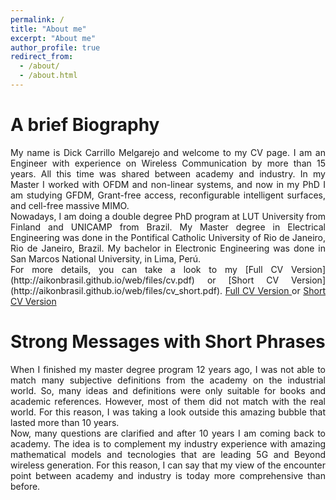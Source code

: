 ```yaml
---
permalink: /
title: "About me"
excerpt: "About me"
author_profile: true
redirect_from: 
  - /about/
  - /about.html
---
```


A brief Biography
======
<div style="text-align: justify"> 
My name is Dick Carrillo Melgarejo and welcome to my CV page. I am an Engineer with experience on Wireless Communication by more than 15 years. All this time was shared between academy and industry. In my Master I worked with OFDM and non-linear systems, and now in my PhD I am studying GFDM, Grant-free access, reconfigurable intelligent surfaces, and cell-free massive MIMO.
</div>

<div style="text-align: justify"> 
Nowadays, I am doing a double degree PhD program at LUT University from Finland and UNICAMP from Brazil. My Master degree in Electrical Engineering was done in the Pontifical Catholic University of Rio de Janeiro, Rio de Janeiro, Brazil. My bachelor in Electronic Engineering was done in San Marcos National University, in Lima, Perú.
</div>

<div style="text-align: justify"> 
For more details, you can take a look to my [Full CV Version](http://aikonbrasil.github.io/web/files/cv.pdf) or  
[Short CV Version](http://aikonbrasil.github.io/web/files/cv_short.pdf).
<a href="http://aikonbrasil.github.io/web/files/cv.pdf"  target="_blank"> Full CV Version </a> or <a href="http://aikonbrasil.github.io/web/files/cv_short.pdf"  target="_blank"> Short CV Version </a>



</div>

Strong Messages with Short Phrases
======

<div style="text-align: justify"> 
When I finished my master degree program 12 years ago, I was not able to match many subjective definitions from the academy on the industrial world. So, many ideas and definitions were only suitable for books and academic references. However, most of them did not match with the real world. For this reason, I was taking a look outside this amazing bubble that lasted more than 10 years.
</div>

<div style="text-align: justify"> 
Now, many questions are clarified and after 10 years I am coming back to academy. The idea is to complement my industry experience with amazing mathematical models and tecnologies that are leading 5G and Beyond wireless generation. For this reason, I can say that my view of the encounter point between academy and industry is today more comprehensive than before.
</div>